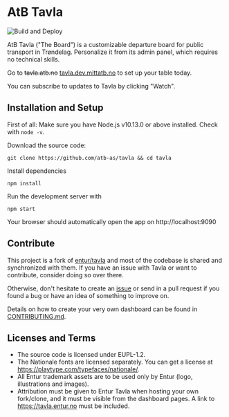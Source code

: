 
# AtB Tavla

![Build and Deploy](https://github.com/AtB-AS/tavla/workflows/Build%20and%20Deploy/badge.svg)


AtB Tavla ("The Board") is a customizable departure board for public transport in Trøndelag.
Personalize it from its admin panel, which requires no technical skills.

Go to ~~tavla.atb.no~~ [tavla.dev.mittatb.no](https://tavla.dev.mittatb.no/) to set up your table today.

You can subscribe to updates to Tavla by clicking "Watch".

## Installation and Setup

First of all: Make sure you have Node.js v10.13.0 or above installed. Check with `node -v`.

Download the source code:

```
git clone https://github.com/atb-as/tavla && cd tavla
```

Install dependencies
```
npm install
```

Run the development server with
```
npm start
```

Your browser should automatically open the app on http://localhost:9090

## Contribute

This project is a fork of [entur/tavla](https://github.com/entur/tavla) and most of the codebase is shared and synchronized with them. If you have an issue with Tavla or want to contribute, consider doing so over there. 

Otherwise, don't hesitate to create an [issue](https://github.com/atb-as/tavla/issues/new) or send in a pull request if you found a bug or have an idea of something to improve on. 

Details on how to create your very own dashboard can be found in [CONTRIBUTING.md](/CONTRIBUTING.md).

## Licenses and Terms

* The source code is licensed under EUPL-1.2.
* The Nationale fonts are licensed separately. You can get a license at https://playtype.com/typefaces/nationale/.
* All Entur trademark assets are to be used only by Entur (logo, illustrations and images).
* Attribution must be given to Entur Tavla when hosting your own fork/clone, and it must be visible from the dashboard pages. A link to https://tavla.entur.no must be included.
